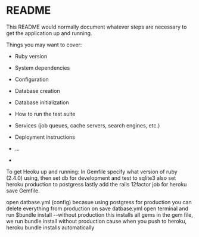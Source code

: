 # README

This README would normally document whatever steps are necessary to get the
application up and running.

Things you may want to cover:

* Ruby version

* System dependencies

* Configuration

* Database creation

* Database initialization

* How to run the test suite

* Services (job queues, cache servers, search engines, etc.)

* Deployment instructions

* ...
* 

To get Heoku up and running:
In Gemfile
specify what version of ruby (2.4.0) using,
then set db for development and test to sqlite3
also set heroku production to postgress
lastly add the rails 12factor job for heroku
save Gemfile.

open datbase.yml (config)
becasue using postgress for production you can delete everything from production on
save datbase.yml
open terminal and run $bundle install --without production
this installs all gems in the gem file,
we run bundle install without production cause when you push to heroku, heroku bundle installs automatically
